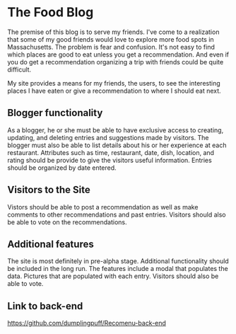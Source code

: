 # The Food Blog

The premise of this blog is to serve my friends.  I've come to a realization
that some of my good friends would love to explore more food spots in
Massachusetts.  The problem is fear and confusion.  It's not easy to find which
places are good to eat unless you get a recommendation. And even if you do
get a recommendation organizing a trip with friends could be quite difficult.

My site provides a means for my friends, the users, to see the interesting
places I have eaten or give a recommendation to where I should eat next.

## Blogger functionality

As a blogger, he or she must be able to have exclusive access to creating,
updating, and deleting entries and suggestions made by visitors.  The blogger
must also be able to list details about his or her experience at each
restaurant.  Attributes such as time, restaurant, date, dish, location, and
rating should be provide to give the visitors useful information.
Entries should be organized by date entered.

## Visitors to the Site

Vistors should be able to post a recommendation as well as make comments to
other recommendations and past entries.  Visitors should also be able to vote
on the recommendations.

## Additional features

The site is most definitely in pre-alpha stage.  Additional functionality
should be included in the long run. The features include a modal that populates
the data.  Pictures that are populated with each entry.  Visitors should also
be able to vote.

## Link to back-end

<https://github.com/dumplingpuff/Recomenu-back-end>
